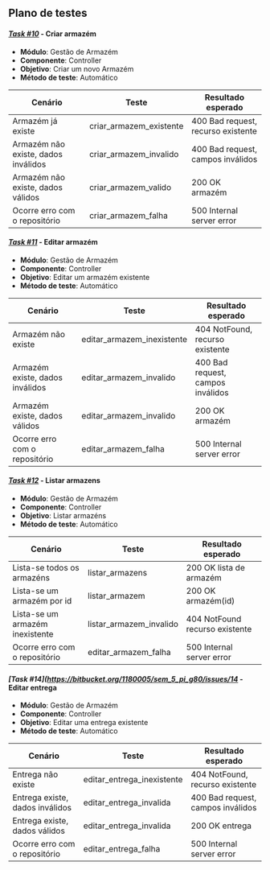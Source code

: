## Plano de testes

#### *[Task #10](https://bitbucket.org/1180005/sem_5_pi_g80/issues/10)* - Criar armazém

- **Módulo**:          Gestão de Armazém
- **Componente**:      Controller
- **Objetivo**:        Criar um novo Armazém
- **Método de teste**: Automático

| Cenário                             | Teste                   | Resultado esperado                 |
| ---                                 | ---                     | ---                                |
| Armazém já existe                   | criar_armazem_existente | 400 Bad request, recurso existente |
| Armazém não existe, dados inválidos | criar_armazem_invalido  | 400 Bad request, campos inválidos  |
| Armazém não existe, dados válidos   | criar_armazem_valido    | 200 OK armazém                     |
| Ocorre erro com o repositório       | criar_armazem_falha     | 500 Internal server error          |


#### *[Task #11](https://bitbucket.org/1180005/sem_5_pi_g80/issues/11)* - Editar armazém

- **Módulo**:          Gestão de Armazém
- **Componente**:      Controller
- **Objetivo**:        Editar um armazém existente
- **Método de teste**: Automático

| Cenário                             | Teste                      | Resultado esperado                 |
| ---                                 | ---                        | ---                                |
| Armazém não existe                  | editar_armazem_inexistente | 404 NotFound, recurso existente    |
| Armazém existe, dados inválidos     | editar_armazem_invalido    | 400 Bad request, campos inválidos  |
| Armazém existe, dados válidos       | editar_armazem_invalido    | 200 OK armazém                     |
| Ocorre erro com o repositório       | editar_armazem_falha       | 500 Internal server error          |

#### *[Task #12](https://bitbucket.org/1180005/sem_5_pi_g80/issues/12)* - Listar armazens

- **Módulo**:          Gestão de Armazém
- **Componente**:      Controller
- **Objetivo**:        Listar armazéns
- **Método de teste**: Automático

| Cenário                             | Teste                      | Resultado esperado                 |
| ---                                 | ---                        | ---                                |
| Lista-se todos os armazéns          | listar_armazens            | 200 OK lista de armazém            |
| Lista-se um armazém por id          | listar_armazem             | 200 OK armazém(id)                 |
| Lista-se um armazém inexistente     | listar_armazem_invalido    | 404 NotFound recurso existente     |
| Ocorre erro com o repositório       | editar_armazem_falha       | 500 Internal server error          |

#### *[Task #14](https://bitbucket.org/1180005/sem_5_pi_g80/issues/14* - Editar entrega

- **Módulo**:          Gestão de Armazém
- **Componente**:      Controller
- **Objetivo**:        Editar uma entrega existente
- **Método de teste**: Automático

| Cenário                             | Teste                      | Resultado esperado                 |
| ---                                 | ---                        | ---                                |
| Entrega não existe                  | editar_entrega_inexistente | 404 NotFound, recurso existente    |
| Entrega existe, dados inválidos     | editar_entrega_invalida    | 400 Bad request, campos inválidos  |
| Entrega existe, dados válidos       | editar_entrega_invalida    | 200 OK entrega                     |
| Ocorre erro com o repositório       | editar_entrega_falha       | 500 Internal server error          |